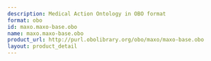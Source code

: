 ```yaml
---
description: Medical Action Ontology in OBO format
format: obo
id: maxo.maxo-base.obo
name: maxo.maxo-base.obo
product_url: http://purl.obolibrary.org/obo/maxo/maxo-base.obo
layout: product_detail
---
```

